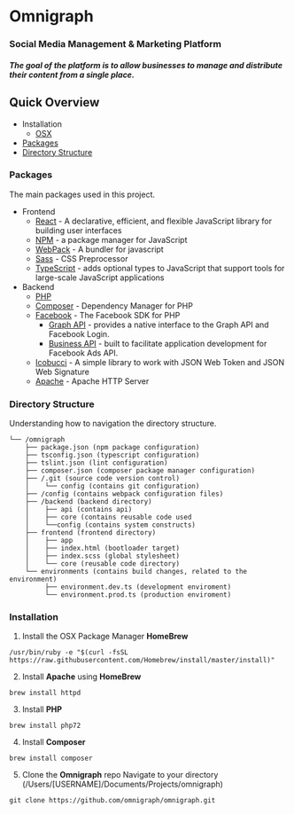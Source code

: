 # Omnigraph
### Social Media Management & Marketing Platform
##### The goal of the platform is to allow businesses to manage and distribute their content from a single place.

## Quick Overview
- Installation
  - [OSX](#installation)
- [Packages](#packages)
- [Directory Structure](#directory-structure)

### Packages
The main packages used in this project.
- Frontend
  - [React](https://github.com/facebook/react) - A declarative, efficient, and flexible JavaScript library for building user interfaces
  - [NPM](https://github.com/npm/cli) - a package manager for JavaScript
  - [WebPack](https://github.com/webpack) - A bundler for javascript
  - [Sass](https://github.com/sass/sass) - CSS Preprocessor
  - [TypeScript](https://github.com/Microsoft/TypeScript) - adds optional types to JavaScript that support tools for large-scale JavaScript applications
- Backend
  - [PHP](https://github.com/php)
  - [Composer](https://github.com/composer/composer) - Dependency Manager for PHP
  - [Facebook](https://github.com/facebook?utf8=%E2%9C%93&q=&type=&language=php) - The Facebook SDK for PHP
    - [Graph API](https://github.com/facebook/php-graph-sdk) - provides a native interface to the Graph API and Facebook Login.
    - [Business API](https://github.com/facebook/facebook-php-business-sdk) - built to facilitate application development for Facebook Ads API.
  - [Icobucci](https://github.com/lcobucci/jwt) - A simple library to work with JSON Web Token and JSON Web Signature
  - [Apache](https://github.com/apache/httpd) - Apache HTTP Server

### Directory Structure
Understanding how to navigation the directory structure.

```
└── /omnigraph
    ├── package.json (npm package configuration)
    ├── tsconfig.json (typescript configuration)
    ├── tslint.json (lint configuration)
    ├── composer.json (composer package manager configuration)
    ├── /.git (source code version control)
    │    └── config (contains git configuration)
    ├── /config (contains webpack configuration files)
    ├── /backend (backend directory)
    │    ├── api (contains api)
    │    ├── core (contains reusable code used
    │    └──config (contains system constructs)
    ├── frontend (frontend directory)
    │    ├── app
    │    ├── index.html (bootloader target)
    │    ├── index.scss (global stylesheet)
    │    └── core (reusable code directory)
    └── environments (contains build changes, related to the environment)
         ├── environment.dev.ts (development enviroment)
         └── environment.prod.ts (production enviroment)
 ```

### Installation
1. Install the OSX Package Manager **HomeBrew**
```
/usr/bin/ruby -e "$(curl -fsSL https://raw.githubusercontent.com/Homebrew/install/master/install)"
```
2. Install **Apache** using **HomeBrew**
```
brew install httpd
```
3. Install **PHP**
```
brew install php72
```
4. Install **Composer** 
```
brew install composer
```
5. Clone the **Omnigraph** repo Navigate to your directory (/Users/[USERNAME]/Documents/Projects/omnigraph)
```
git clone https://github.com/omnigraph/omnigraph.git
```





